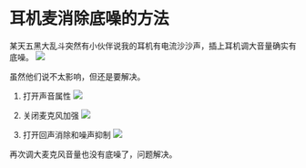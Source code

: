 # 耳机麦消除底噪的方法


某天五黑大乱斗突然有小伙伴说我的耳机有电流沙沙声，插上耳机调大音量确实有底噪。
![](https://s2.loli.net/2023/07/22/O3El5qcFfKSB8NV.png)

虽然他们说不太影响，但还是要解决。

1. 打开声音属性
![](https://s2.loli.net/2023/07/22/lMx3dA4c1zGL8CU.png)

2. 关闭麦克风加强
![](https://s2.loli.net/2023/07/22/dqrCyoLXvhiNfRF.png)

3. 打开回声消除和噪声抑制
![](https://s2.loli.net/2023/07/22/cQVE8KZBHC4q2lx.png)

再次调大麦克风音量也没有底噪了，问题解决。

